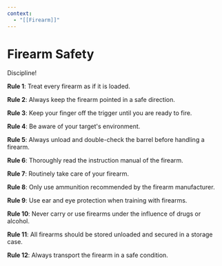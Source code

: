 ```yaml
---
context:
  - "[[Firearm]]"
---
```


# Firearm Safety

Discipline!

**Rule 1**: Treat every firearm as if it is loaded.

**Rule 2**: Always keep the firearm pointed in a safe direction.

**Rule 3**: Keep your finger off the trigger until you are ready to fire.

**Rule 4**: Be aware of your target's environment.

**Rule 5**: Always unload and double-check the barrel before handling a firearm.

**Rule 6**: Thoroughly read the instruction manual of the firearm.

**Rule 7**: Routinely take care of your firearm.

**Rule 8**: Only use ammunition recommended by the firearm manufacturer.

**Rule 9**: Use ear and eye protection when training with firearms.

**Rule 10**: Never carry or use firearms under the influence of drugs or alcohol.

**Rule 11**: All firearms should be stored unloaded and secured in a storage case.

**Rule 12**: Always transport the firearm in a safe condition.
